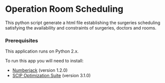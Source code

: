 # Operation Room Scheduling

This python script generate a html file establishing the surgeries scheduling satisfying the availability and constraints of surgeries, doctors and rooms.

### Prerequisites

This application runs on Python 2.x.

To run this app you will need to install:
* [Numberjack](https://github.com/eomahony/Numberjack) (version 1.2.0)
* [SCIP Optimization Suite](http://scip.zib.de) (version 3.1.0)
